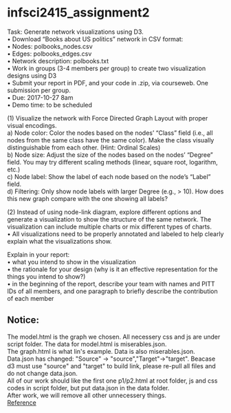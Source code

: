 # infsci2415_assignment2

Task: Generate network visualizations using D3.  
• Download “Books about US politics” network in
CSV format:  
• Nodes: polbooks_nodes.csv  
• Edges: polbooks_edges.csv  
• Network description: polbooks.txt  
• Work in groups (3-4 members per group) to
create two visualization designs using D3  
• Submit your report in PDF, and your code in .zip,
via courseweb. One submission per group.  
• Due: 2017-10-27 8am  
• Demo time: to be scheduled  

(1) Visualize the network with Force Directed Graph Layout with proper visual encodings.  
a) Node color: Color the nodes based on the nodes’ “Class” field (i.e., all nodes from the same class have the same color). Make the class visually distinguishable from each other. (Hint: Ordinal
Scales)  
b) Node size: Adjust the size of the nodes based on the nodes’ “Degree” field. You may try different scaling methods (linear, square root, logarithm, etc.)  
c) Node label: Show the label of each node based on the node’s “Label” field.  
d) Filtering: Only show node labels with larger Degree (e.g., > 10). How does this new graph compare with the one showing all labels?  

(2) Instead of using node-link diagram, explore different options and generate a visualization to show the structure of the same network. The visualization can include multiple charts or mix different types of charts.  
• All visualizations need to be properly annotated and labeled to help clearly explain what the visualizations show.  

Explain in your report:  
• what you intend to show in the visualization  
• the rationale for your design (why is it an effective representation for the things you intend to show?)  
• in the beginning of the report, describe your team with names and PITT IDs of all members, and one paragraph to briefly describe the contribution of each member  

## Notice:
The model.html is the graph we chosen. All necessery css and js are under script folder. The data for model.html is miserables.json.  
The graph.html is what lin's example. Data is also miserables.json.  
Data.json has changed: "Source" -> "source","Target"->"target". Beacase d3 must use "source" and "target" to build link, please re-pull all files and do not change data.json.  
All of our work should like the first one p1/p2.html at root folder, js and css codes in script folder, but put data.json in the data folder.  
After work, we will remove all other unnecessery things.  
[Reference](http://bl.ocks.org/hungvietdo/7f8df0bcd7fba7e531e6)

